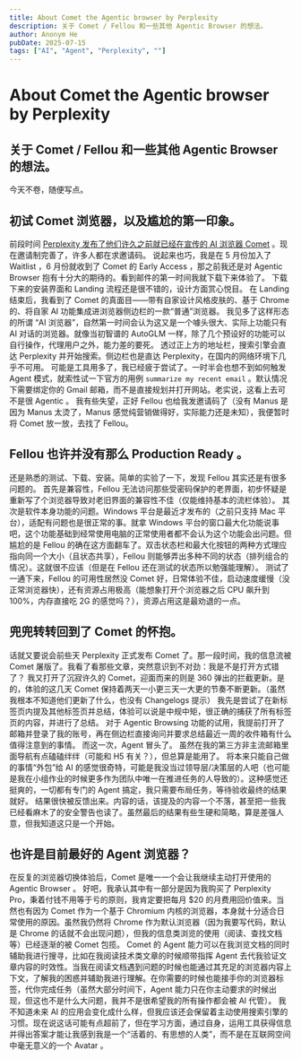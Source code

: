 ```yaml
---
title: About Comet the Agentic browser by Perplexity
description: 关于 Comet / Fellou 和一些其他 Agentic Browser 的想法。
author: Anonym He
pubDate: 2025-07-15
tags: ["AI", "Agent", "Perplexity", ""]
---
```

# About Comet the Agentic browser by Perplexity
关于 Comet / Fellou 和一些其他 Agentic Browser 的想法。
 ---
今天不卷，随便写点。

## 初试 Comet 浏览器，以及尴尬的第一印象。
前段时间 [Perplexity 发布了他们许久之前就已经在宣传的 AI 浏览器 Comet](https://www.perplexity.ai/hub/blog/introducing-comet) 。现在邀请制完善了，许多人都在求邀请码。
说起来也巧，我是在 5 月份加入了 Waitlist ，6 月份就收到了 Comet 的 Early Access ，那之前我还是对 Agentic Browser 抱有十分大的期待的。看到邮件的第一时间我就下载下来体验了。
下载下来的安装界面和 Landing 流程还是很不错的，设计方面赏心悦目。
在 Landing 结束后，我看到了 Comet 的真面目——带有自家设计风格皮肤的、基于 Chrome 的、将自家 AI 功能集成进浏览器侧边栏的一款“普通”浏览器。
我见多了这样形态的所谓 “AI 浏览器”，自然第一时间会认为这又是一个噱头很大、实际上功能只有 AI 对话的浏览器。就像当初智谱的 AutoGLM 一样，除了几个预设好的功能可以自行操作，代理用户之外，能力差的要死。
透过正上方的地址栏，搜索引擎会直达 Perplexity 并开始搜索。侧边栏也是直达 Perplexity，在国内的网络环境下几乎不可用。
可能是工具用多了，我已经疲于尝试了。一时半会也想不到如何触发 Agent 模式，就索性试一下官方的用例 `summarize my recent email` 。默认情况下需要绑定你的 Gmail 邮箱，而不是直接规划并打开网站。老实说，这看上去可不是很 Agentic 。
我有些失望，正好 Fellou 也给我发邀请码了（没有 Manus 是因为 Manus 太烫了，Manus 感觉纯营销做得好，实际能力还是未知），我便暂时将 Comet 放一放，去找了 Fellou。
## Fellou 也许并没有那么 Production Ready 。
还是熟悉的测试、下载、安装。简单的实验了一下，发现 Fellou 其实还是有很多问题的。
首先是兼容性，Fellou 无法访问那些受密码保护的老界面，初步怀疑是重新写了个浏览器导致对老旧界面的兼容性不佳（仅能维持基本的流栏体验）。
其次是软件本身功能的问题。Windows 平台是最近才发布的（之前只支持 Mac 平台），适配有问题也是很正常的事。就拿 Windows 平台的窗口最大化功能说事吧，这个功能基础到经常使用电脑的正常使用者都不会认为这个功能会出问题。但尴尬的是 Fellou 的确在这方面翻车了。双击状态栏和最大化按钮的两种方式理应指向同一个大小（且状态共享），Fellou 则能够弄出多种不同的状态（排列组合的情况）。这就很不应该（但是在 Fellou 还在测试的状态所以勉强能理解）。
测试了一通下来，Fellou 的可用性居然没 Comet 好，日常体验不佳，启动速度缓慢（没正常浏览器快），还有资源占用极高（能想象打开个浏览器之后 CPU 飙升到 100%，内存直接吃 2G 的感觉吗？），资源占用这是最劝退的一点。
## 兜兜转转回到了 Comet 的怀抱。
话就又要说会前些天 Perplexity 正式发布 Comet 了。那一段时间，我的信息流被 Comet 屠版了。我看了看那些文章，突然意识到不对劲：我是不是打开方式错了？
我又打开了沉寂许久的 Comet，迎面而来的则是 360 弹出的拦截更新。是的，体验的这几天 Comet 保持着两天一小更三天一大更的节奏不断更新。（虽然我根本不知道他们更新了什么，也没有 Changelogs 提示）
我先是尝试了在新标签页内提及其他标签页并总结，体验可以说是中规中矩，很正确的捕获了所有标签页的内容，并进行了总结。
对于 Agentic Browsing 功能的试用，我提前打开了邮箱并登录了我的账号，再在侧边栏直接询问并要求总结最近一周的收件箱有什么值得注意到的事情。
而这一次，Agent 冒头了。
虽然在我的第三方非主流邮箱里面导航有点磕磕绊绊（可能和 H5 有关？），但总算是能用了。
将本来只能自己做的事情“外包”给 AI 的感觉很奇特，可能是我没当过领导层/决策层的人吧（也可能是我在小组作业的时候更多作为团队中唯一在推进任务的人导致的）。这种感觉还挺爽的，一切都有专门的 Agent 搞定，我只需要布局任务，等待验收最终的结果就好。
结果很快被反馈出来。内容的话，该提及的内容一个不落，甚至把一些我已经看麻木了的安全警告也读了。虽然最后的结果有些生硬和简略，算是差强人意，但我知道这只是一个开始。
## 也许是目前最好的 Agent 浏览器？
在反复的浏览器切换体验后，Comet 是唯一一个会让我继续主动打开使用的 Agentic Browser 。
好吧，我承认其中有一部分是因为我购买了 Perplexity Pro，秉着付钱不用等于亏的原则，我肯定要把每月 $20 的月费用回价值来。当然也有因为 Comet 作为一个基于 Chromium 内核的浏览器，本身就十分适合日常使用的原因。虽然我仍然将 Chrome 作为默认浏览器（因为我要写代码，默认是 Chrome 的话就不会出现问题），但我的信息类浏览的使用（阅读、查找文档等）已经逐渐的被 Comet 包揽。
Comet 的 Agent 能力可以在我浏览文档的同时辅助我进行搜寻，比如在我阅读技术类文章的时候顺带指挥 Agent 去代我验证文章内容的时效性。当我在阅读文档遇到问题的时候也能通过其充足的浏览器内容上下文，了解我的困惑并辅助我进行理解。在你需要的时候也能接手你的浏览器标签，代你完成任务（虽然大部分时间下，Agent 能力只在你主动要求的时候出现，但这也不是什么大问题，我并不是很希望我的所有操作都会被 AI 代管）。
我不知道未来 AI 的应用会变化成什么样，但我应该还会保留着主动使用搜索引擎的习惯。现在说这话可能有点超前了，但在学习方面，通过自身，运用工具获得信息并得出答案才能让我感到我是一个“活着的、有思想的人类”，而不是在互联网空间中毫无意义的一个 Avatar 。

